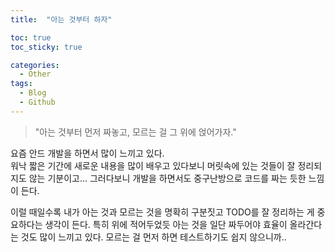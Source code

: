 ```yaml
---
title:  "아는 것부터 하자"

toc: true
toc_sticky: true

categories:
  - Other
tags:
  - Blog
  - Github
---
```

> "아는 것부터 먼저 짜놓고, 모르는 걸 그 위에 얹어가자."

요즘 안드 개발을 하면서 많이 느끼고 있다.  
워낙 짧은 기간에 새로운 내용을 많이 배우고 있다보니 머릿속에 있는 것들이 잘 정리되지도 않는 기분이고... 그러다보니 개발을 하면서도 중구난방으로 코드를 짜는 듯한 느낌이 든다.  

이럴 때일수록 내가 아는 것과 모르는 것을 명확히 구분짓고 TODO를 잘 정리하는 게 중요하다는 생각이 든다. 특히 위에 적어두었듯 아는 것을 일단 짜두어야 효율이 올라간다는 것도 많이 느끼고 있다. 모르는 걸 먼저 하면 테스트하기도 쉽지 않으니까..  
